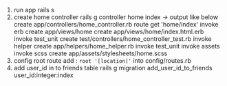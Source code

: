 1. run app
   rails s
2. create home controller
   rails g controller home index
   -> output like below
   create app/controllers/home_controller.rb
   route get 'home/index'
   invoke erb
   create app/views/home
   create app/views/home/index.html.erb
   invoke test_unit
   create test/controllers/home_controller_test.rb
   invoke helper
   create app/helpers/home_helper.rb
   invoke test_unit
   invoke assets
   invoke scss
   create app/assets/stylesheets/home.scss
3. config root route
   add : `root '[location]'` into config/routes.rb
4. add user_id in to friends table
   rails g migration add_user_id_to_friends user_id:integer:index
